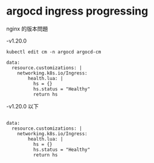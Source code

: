 # argocd  ingress  progressing
nginx 的版本問題

-v1.20.0 
```shell
kubectl edit cm -n argocd argocd-cm

data:
  resource.customizations: |
    networking.k8s.io/Ingress:
        health.lua: |
          hs = {}
          hs.status = "Healthy"
          return hs

```

-v1.20.0 以下
```shell

data:
  resource.customizations: |
    networking.k8s.io/Ingress:
        health.lua: |
          hs = {}
          hs.status = "Healthy"
          return hs
```

